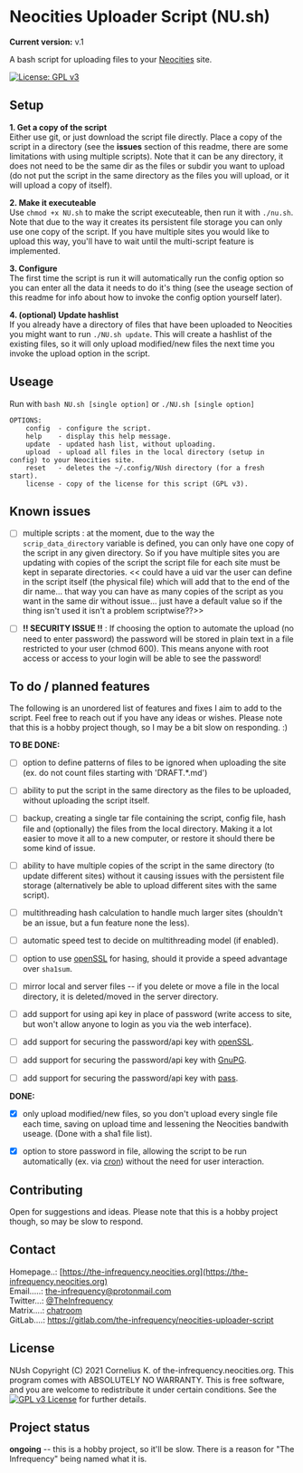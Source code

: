 # Neocities Uploader Script (NU.sh)

**Current version:** v.1

A bash script for uploading files to your [Neocities](https://www.neocities.org) site.

[![License: GPL v3](https://img.shields.io/badge/License-GPL%20v3-blue.svg)](http://www.gnu.org/licenses/gpl-3.0)


## Setup

**1. Get a copy of the script**    
Either use git, or just download the script file directly. Place a copy of the script in a directory (see the **issues** section of this readme, there are some limitations with using multiple scripts). Note that it can be any directory, it does not need to be the same dir as the files or subdir you want to upload (do not put the script in the same directory as the files you will upload, or it will upload a copy of itself). 

**2. Make it executeable**  
Use `chmod +x NU.sh` to make the script executeable, then run it with `./nu.sh`. Note that due to the way it creates its persistent file storage you can only use one copy of the script. If you have multiple sites you would like to upload this way, you'll have to wait until the multi-script feature is implemented.

**3. Configure**  
The first time the script is run it will automatically run the config option so you can enter all the data it needs to do it's thing (see the useage section of this readme for info about how to invoke the config option yourself later). 

**4. (optional) Update hashlist**  
If you already have a directory of files that have been uploaded to Neocities you might want to run `./NU.sh update`. This will create a hashlist of the existing files, so it will only upload modified/new files the next time you invoke the upload option in the script.  

## Useage

Run with `bash NU.sh [single option]` or `./NU.sh [single option]`

```
OPTIONS:
	config  - configure the script.  
	help    - display this help message.  
	update  - updated hash list, without uploading.  
	upload  - upload all files in the local directory (setup in config) to your Neocities site.  
	reset	- deletes the ~/.config/NUsh directory (for a fresh start).  
	license - copy of the license for this script (GPL v3).
```

## Known issues

- [ ] multiple scripts : at the moment, due to the way the `scrip_data_directory` variable is defined, you can only have one copy of the script in any given directory. So if you have multiple sites you are updating with copies of the script the script file for each site must be kept in separate directories. << could have a uid var the user can define in the script itself (the physical file) which will add that to the end of the dir name... that way you can have as many copies of the script as you want in the same dir without issue... just have a default value so if the thing isn't used it isn't a problem scriptwise??>>

- [ ] **!! SECURITY ISSUE !!** : If choosing the option to automate the upload (no need to enter password) the password will be stored in plain text in a file restricted to your user (chmod 600). This means anyone with root access or access to your login will be able to see the password!


## To do / planned features

The following is an unordered list of features and fixes I aim to add to the script. Feel free to reach out if you have any ideas or wishes. Please note that this is a hobby project though, so I may be a bit slow on responding. :)

**TO BE DONE:**

- [ ] option to define patterns of files to be ignored when uploading the site (ex. do not count files starting with 'DRAFT.*.md')
- [ ] ability to put the script in the same directory as the files to be uploaded, without uploading the script itself.

- [ ] backup, creating a single tar file containing the script, config file, hash file and (optionally) the files from the local directory. Making it a lot easier to move it all to a new computer, or restore it should there be some kind of issue.

- [ ] ability to have multiple copies of the script in the same directory (to update different sites) without it causing issues with the persistent file storage (alternatively be able to upload different sites with the same script).  

- [ ] multithreading hash calculation to handle much larger sites (shouldn't be an issue, but a fun feature none the less).  
- [ ] automatic speed test to decide on multithreading model (if enabled).  
- [ ] option to use [openSSL](https://www.openssl.org/) for hasing, should it provide a speed advantage over `sha1sum`.  

- [ ] mirror local and server files -- if you delete or move a file in the local directory, it is deleted/moved in the server directory.  

- [ ] add support for using api key in place of password (write access to site, but won't allow anyone to login as you via the web interface).  
- [ ] add support for securing the password/api key with [openSSL](https://www.openssl.org/).  
- [ ] add support for securing the password/api key with [GnuPG](https://gnupg.org/).  
- [ ] add support for securing the password/api key with [pass](https://www.passwordstore.org/).  

**DONE:**

- [x] only upload modified/new files, so you don't upload every single file each time, saving on upload time and lessening the Neocities bandwith useage. (Done with a sha1 file list).

- [x] option to store password in file, allowing the script to be run automatically (ex. via [cron](https://en.wikipedia.org/wiki/Cron)) without the need for user interaction.


## Contributing

Open for suggestions and ideas. Please note that this is a hobby project though, so may be slow to respond.


## Contact 

Homepage..: [https://the-infrequency.neocities.org](https://the-infrequency.neocities.org)  
Email.....: the-infrequency@protonmail.com  
Twitter...: [@TheInfrequency](twitter.com/TheInfrequency)  
Matrix....: [chatroom](https://matrix.to/#/!aUKWxiALHdUvpdVmhR:matrix.org)  
GitLab....: https://gitlab.com/the-infrequency/neocities-uploader-script  


## License
NUsh  Copyright (C) 2021  Cornelius K. of the-infrequency.neocities.org. 
This program comes with ABSOLUTELY NO WARRANTY.
This is free software, and you are welcome to redistribute it under certain conditions.
See the [![GPL v3 License](https://img.shields.io/badge/License-GPL%20v3-blue.svg)](http://www.gnu.org/licenses/gpl-3.0) for further details.


## Project status

**ongoing** -- this is a hobby project, so it'll be slow. There is a reason for "The Infrequency" being named what it is.

